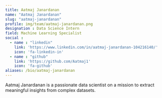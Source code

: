 ```yaml
---
title: Aatmaj Janardanan
name: "Aatmaj Janardanan"
slug: "aatmaj-janardanan"
profile: img/team/aatmaj-janardanan.png
designation : Data Science Intern
field: Machine Learning Specialist
social :
  - name : "linkedin"
    link: 'https://www.linkedin.com/in/aatmaj-janardanan-104216140/'
    icon: 'fa-linkedin-in'
  - name : "github"
    link: 'https://github.com/Aatmaj1'
    icon: 'fa-github'
aliases: /bio/aatmaj-janardanan
---
```

Aatmaj Janardanan is a passionate data scientist on a mission to extract meaningful insights from complex datasets.